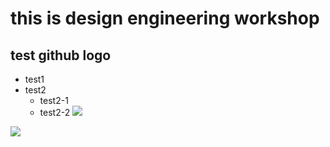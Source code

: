 # this is design engineering workshop
## test github logo
* test1
* test2
  * test2-1
  * test2-2
![](chipyj.png)

![](test.png)
